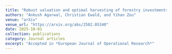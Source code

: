 ```yaml
---
title: "Robust valuation and optimal harvesting of forestry investments under catastrophe risk and parameter uncertainty"
authors: "Ankush Agarwal, Christian Ewald, and Yihan Zou"
venue: "arXiv"
venue_url: "https://arxiv.org/abs/2502.05340"
date: 2025-10-01
collection: publications
category: Journal articles
excerpt: "Accepted in *European Journal of Operational Research*"
---
```

